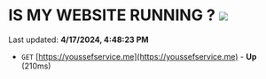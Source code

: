 # IS MY WEBSITE RUNNING ? [![](https://img.shields.io/static/v1?label=Sponsor&message=%E2%9D%A4&logo=GitHub&color=%23fe8e86)](https://github.com/sponsors/<username>)

Last updated: **4/17/2024, 4:48:23 PM**

- `GET` [https://youssefservice.me](https://youssefservice.me) - **Up** (210ms)
